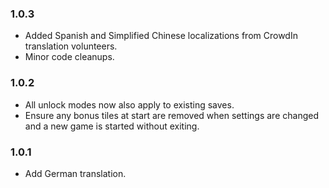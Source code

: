 ### 1.0.3
- Added Spanish and Simplified Chinese localizations from CrowdIn translation volunteers.
- Minor code cleanups.

### 1.0.2
- All unlock modes now also apply to existing saves.
- Ensure any bonus tiles at start are removed when settings are changed and a new game is started without exiting.

### 1.0.1
- Add German translation.